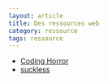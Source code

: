 ```yaml
---
layout: article
title: Des ressources web
category: ressource
tags: ressource
---
```


+ [Coding Horror](https://blog.codinghorror.com/)
+ [suckless](https://suckless.org/)

